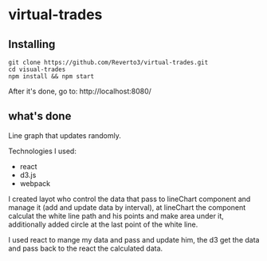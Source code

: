 # virtual-trades

## Installing
```
git clone https://github.com/Reverto3/virtual-trades.git
cd visual-trades
npm install && npm start
```

After it's done, go to: http://localhost:8080/

## what's done
 Line graph that updates randomly.
 
 Technologies I used:
 - react
 - d3.js
 - webpack
 
 I created layot who control the data that pass to lineChart component and manage it (add and update data by interval),
 at lineChart the component calculat the white line path and his points and make area under it,
 additionally added circle at the last point of the white line.
 
 I used react to mange my data and pass and update him, the d3 get the data and pass back to the react the calculated data.
 
